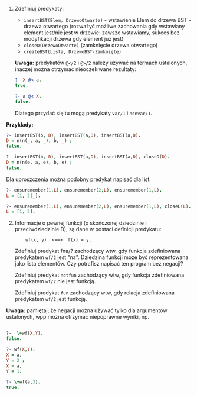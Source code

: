 1. Zdefiniuj predykaty:
    * `insertBST(Elem, DrzewoOtwarte)` - wstawienie Elem do drzewa BST - drzewa otwartego
        (rozważyć możliwe zachowania gdy wstawiany element jest/nie jest w drzewie: zawsze wstawiamy, sukces bez modyfikacji drzewa gdy element juz jest)
    * `closeD(DrzewoOtwarte)`
        (zamknięcie drzewa otwartego)
    * `createBST(Lista, DrzewoBST-Zamknięte)`

    **Uwaga:** predykatów `@</2` i `@>/2` należy uzywać na termach ustalonych, inaczej można otrzymać nieoczekiwane rezultaty:
    
    ``` prolog    
    ?- X @< a.
    true.

    ?- a @< X.
    false.
    ```
    
    Dlatego przydać się tu mogą predykaty `var/1` i `nonvar/1`.
    
 **Przykłady:**
 
 ``` prolog
 ?- insertBST(b, D), insertBST(a,D), insertBST(a,D).
D = n(n(_, a, _), b, _) ;
false.

?- insertBST(b, D), insertBST(a,D), insertBST(a,D), closeD(D).
D = n(n(e, a, e), b, e) ;
false.
```

Dla uproszczenia można podobny predykat napisać dla list:

``` prolog
?- ensuremember(1,L), ensuremember(2,L), ensuremember(1,L).
L = [1, 2|_].

?- ensuremember(1,L), ensuremember(2,L), ensuremember(1,L), closeL(L).
L = [1, 2].
```
    
2. Informacje o pewnej funkcji (o skończonej dziedzinie i  przeciwdziedzinie D), są dane w postaci definicji predykatu:
    ```
        wf(x, y)  <==>  f(x) = y.
    ```
   Zdefiniuj predykat fna/? zachodzący wtw, gdy funkcja zdefiniowana
   predykatem `wf/2` jest "na".
   Dziedzina funkcji może być reprezentowana jako lista elementów.
   Czy potrafisz napisać ten program bez negacji?
   
   Zdefiniuj predykat `notfun` zachodzący wtw, gdy funkcja zdefiniowana
   predykatem `wf/2` nie jest funkcją.
   
   Zdefiniuj predykat `fun` zachodzący wtw, gdy relacja zdefiniowana
   predykatem `wf/2` jest funkcją.
   
**Uwaga:** pamiętaj, że negacji można używać tylko dla argumentów ustalonych, wpp można otrzymać niepoprawne wyniki, np.
   
``` prolog
   
?-  \+wf(X,Y).
false.

?- wf(X,Y).
X = a,
Y = 2 ;
X = a,
Y = 1.

?- \+wf(a,3).
true.
```
